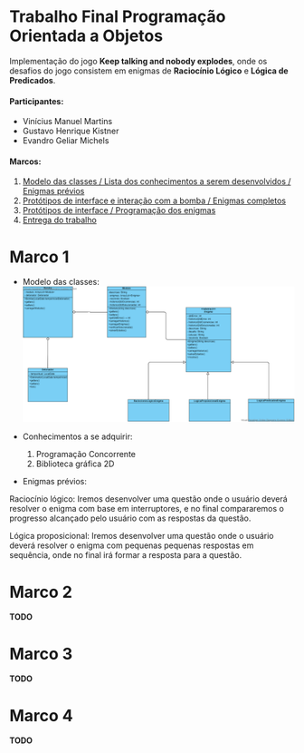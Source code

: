 # Trabalho Final Programação Orientada a Objetos
Implementação do jogo **Keep talking and nobody explodes**, onde os desafios do jogo consistem em enigmas de **Raciocínio Lógico** e **Lógica de Predicados**.

#### Participantes:
* Vinícius Manuel Martins
* Gustavo Henrique Kistner
* Evandro Geliar Michels

#### Marcos:
1. [Modelo das classes / Lista dos conhecimentos a serem desenvolvidos / Enigmas prévios](#marco-1)
2. [Protótipos de interface e interação com a bomba / Enigmas completos](#marco-2)
3. [Protótipos de interface / Programação dos enigmas](#marco-3)
4. [Entrega do trabalho](#marco-4)

# Marco 1
* Modelo das classes: ![Modelo das classes](ModeloClasses.png)

* Conhecimentos a se adquirir:
  1. Programação Concorrente
  2. Biblioteca gráfica 2D

* Enigmas prévios:

Raciocínio lógico: Iremos desenvolver uma questão onde o usuário deverá resolver o enigma com base em interruptores, e no final compararemos o progresso alcançado pelo usuário com as respostas da questão.

Lógica proposicional: Iremos desenvolver uma questão onde o usuário deverá resolver o enigma com pequenas pequenas respostas em sequência, onde no final irá formar a resposta para a questão.

# Marco 2
**TODO**

# Marco 3
**TODO**

# Marco 4
**TODO**
